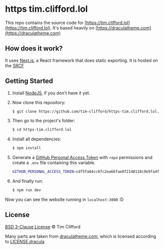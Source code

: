 # https tim.clifford.lol

This repo contains the source code for
[https://tim.clifford.lol](https://tim.clifford.lol). It's based heavily on
[https://draculatheme.com](https://draculatheme.com)

## How does it work?

It uses [Next.js](https://nextjs.org/), a React framework that does static
exporting. It is hosted on the [SRCF](https://srcf.net)

## Getting Started

1. Install [NodeJS](http://nodejs.org/download/), if you don't have it yet.

2. Now clone this repository:

    ```sh
    $ git clone https://github.com/tim-clifford/https-tim.clifford.lol.git
    ```

3. Then go to the project's folder:

    ```sh
    $ cd https-tim.clifford.lol
    ```

4. Install all dependencies:

    ```sh
    $ npm install
    ```

5. Generate a [GitHub Personal Access Token](https://help.github.com/en/enterprise/2.17/user/authenticating-to-github/creating-a-personal-access-token-for-the-command-line) with `repo` permissions and create a `.env` file containing this variable.

    ```sh
    GITHUB_PERSONAL_ACCESS_TOKEN=cdf5fa84cc07c2ea66fae8f2140118c9e9fa4f55
    ```

6. And finally run:

    ```sh
    $ npm run dev
    ```

Now you can see the website running in `localhost:3000` :D

## License

[BSD 3-Clause License](./LICENSE) © Tim Clifford

Many parts are taken from [draculatheme.com](https://draculatheme.com), which
is licensed according to [LICENSE.dracula](./LICENSE.dracula)
